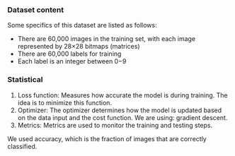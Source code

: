 ### Dataset content
Some specifics of this dataset are listed as follows:
* There are 60,000 images in the training set, with each image represented by 28×28 bitmaps (matrices)
* There are 60,000 labels for training
* Each label is an integer between 0−9

### Statistical 
1. Loss function: Measures how accurate the model is during training. The idea is to minimize this function.
2. Optimizer: The optimizer determines how the model is updated based on the data input and the cost function. We are using: gradient descent.
3. Metrics: Metrics are used to monitor the training and testing steps.

We used accuracy, which is the fraction of images that are correctly classified.
